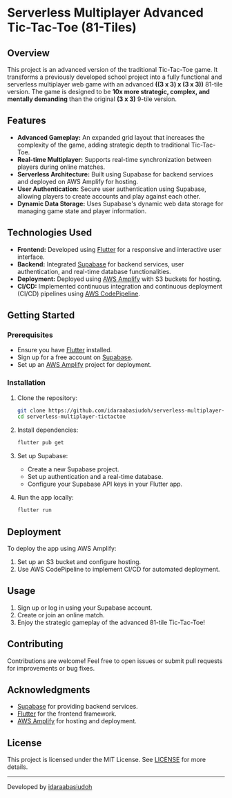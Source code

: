 # Serverless Multiplayer Advanced Tic-Tac-Toe (81-Tiles)

## Overview
This project is an advanced version of the traditional Tic-Tac-Toe game. It transforms a previously developed school project into a fully functional and serverless multiplayer web game with an advanced **((3 x 3) x (3 x 3))** 81-tile version. The game is designed to be **10x more strategic, complex, and mentally demanding** than the original **(3 x 3)** 9-tile version.

## Features
- **Advanced Gameplay:** An expanded grid layout that increases the complexity of the game, adding strategic depth to traditional Tic-Tac-Toe.
- **Real-time Multiplayer:** Supports real-time synchronization between players during online matches.
- **Serverless Architecture:** Built using Supabase for backend services and deployed on AWS Amplify for hosting.
- **User Authentication:** Secure user authentication using Supabase, allowing players to create accounts and play against each other.
- **Dynamic Data Storage:** Uses Supabase's dynamic web data storage for managing game state and player information.

## Technologies Used
- **Frontend:** Developed using [Flutter](https://flutter.dev/) for a responsive and interactive user interface.
- **Backend:** Integrated [Supabase](https://supabase.io/) for backend services, user authentication, and real-time database functionalities.
- **Deployment:** Deployed using [AWS Amplify](https://aws.amazon.com/amplify/) with S3 buckets for hosting.
- **CI/CD:** Implemented continuous integration and continuous deployment (CI/CD) pipelines using [AWS CodePipeline](https://aws.amazon.com/codepipeline/).

## Getting Started

### Prerequisites
- Ensure you have [Flutter](https://flutter.dev/docs/get-started/install) installed.
- Sign up for a free account on [Supabase](https://supabase.io/).
- Set up an [AWS Amplify](https://aws.amazon.com/amplify/) project for deployment.

### Installation
1. Clone the repository:
   ```bash
   git clone https://github.com/idaraabasiudoh/serverless-multiplayer-tictactoe.git
   cd serverless-multiplayer-tictactoe
   ```

2. Install dependencies:
   ```bash
   flutter pub get
   ```

3. Set up Supabase:
   - Create a new Supabase project.
   - Set up authentication and a real-time database.
   - Configure your Supabase API keys in your Flutter app.

4. Run the app locally:
   ```bash
   flutter run
   ```

## Deployment
To deploy the app using AWS Amplify:
1. Set up an S3 bucket and configure hosting.
2. Use AWS CodePipeline to implement CI/CD for automated deployment.

## Usage
1. Sign up or log in using your Supabase account.
2. Create or join an online match.
3. Enjoy the strategic gameplay of the advanced 81-tile Tic-Tac-Toe!

## Contributing
Contributions are welcome! Feel free to open issues or submit pull requests for improvements or bug fixes.

## Acknowledgments
- [Supabase](https://supabase.io/) for providing backend services.
- [Flutter](https://flutter.dev/) for the frontend framework.
- [AWS Amplify](https://aws.amazon.com/amplify/) for hosting and deployment.

## License
This project is licensed under the MIT License. See [LICENSE](LICENSE) for more details.

---

Developed by [idaraabasiudoh](https://github.com/idaraabasiudoh)
